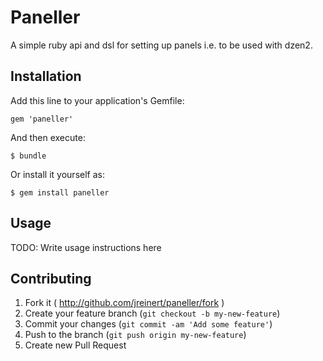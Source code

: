 # Paneller

A simple ruby api and dsl for setting up panels i.e. to be used with dzen2.

## Installation

Add this line to your application's Gemfile:

    gem 'paneller'

And then execute:

    $ bundle

Or install it yourself as:

    $ gem install paneller

## Usage

TODO: Write usage instructions here

## Contributing

1. Fork it ( http://github.com/jreinert/paneller/fork )
2. Create your feature branch (`git checkout -b my-new-feature`)
3. Commit your changes (`git commit -am 'Add some feature'`)
4. Push to the branch (`git push origin my-new-feature`)
5. Create new Pull Request
